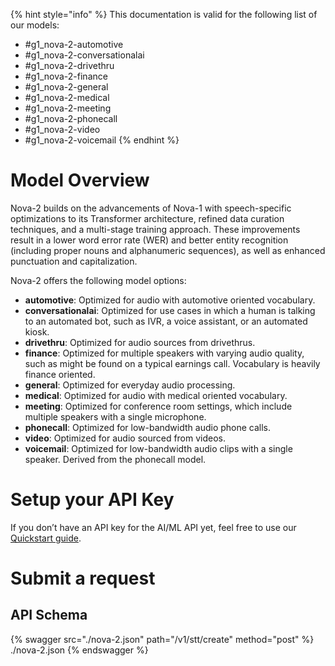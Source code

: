 [#references:start]: <> ({ "template": "openapi" })
{% hint style="info" %}
This documentation is valid for the following list of our models:
* #g1_nova-2-automotive
* #g1_nova-2-conversationalai
* #g1_nova-2-drivethru
* #g1_nova-2-finance
* #g1_nova-2-general
* #g1_nova-2-medical
* #g1_nova-2-meeting
* #g1_nova-2-phonecall
* #g1_nova-2-video
* #g1_nova-2-voicemail
{% endhint %}

# Model Overview
Nova-2 builds on the advancements of Nova-1 with speech-specific optimizations to its Transformer architecture, refined data curation techniques, and a multi-stage training approach. These improvements result in a lower word error rate (WER) and better entity recognition (including proper nouns and alphanumeric sequences), as well as enhanced punctuation and capitalization.

Nova-2 offers the following model options:
- **automotive**: Optimized for audio with automotive oriented vocabulary.
- **conversationalai**: Optimized for use cases in which a human is talking to an automated bot, such as IVR, a voice assistant, or an automated kiosk.
- **drivethru**: Optimized for audio sources from drivethrus.
- **finance**: Optimized for multiple speakers with varying audio quality, such as might be found on a typical earnings call. Vocabulary is heavily finance oriented.
- **general**: Optimized for everyday audio processing.
- **medical**: Optimized for audio with medical oriented vocabulary.
- **meeting**: Optimized for conference room settings, which include multiple speakers with a single microphone.
- **phonecall**: Optimized for low-bandwidth audio phone calls.
- **video**: Optimized for audio sourced from videos.
- **voicemail**: Optimized for low-bandwidth audio clips with a single speaker. Derived from the phonecall model.

# Setup your API Key
If you don’t have an API key for the AI/ML API yet, feel free to use our [Quickstart guide](https://docs.aimlapi.com/quickstart/setting-up).

# Submit a request
## API Schema
{% swagger src="./nova-2.json" path="/v1/stt/create" method="post" %}
./nova-2.json
{% endswagger %}


[#references:end]: <> ({})